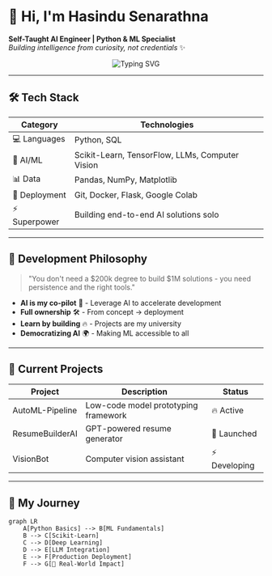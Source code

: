 # 🌟 Hi, I'm Hasindu Senarathna

**Self-Taught AI Engineer | Python & ML Specialist**  
*Building intelligence from curiosity, not credentials* ✨

<div align="center">
  <img src="https://readme-typing-svg.demolab.com?font=Fira+Code&size=22&duration=2800&pause=800&color=0EA5E9&center=true&width=500&lines=AI+is+my+degree;Models+are+my+textbooks;Deployment+is+my+thesis" alt="Typing SVG">
</div>

---

## 🛠️ Tech Stack

<div align="center">
  
| Category       | Technologies                                                                 |
|----------------|------------------------------------------------------------------------------|
| 💻 Languages   | Python, SQL                                                                  |
| 🤖 AI/ML       | Scikit-Learn, TensorFlow, LLMs, Computer Vision                              |
| 📊 Data        | Pandas, NumPy, Matplotlib                                                    |
| 🚀 Deployment  | Git, Docker, Flask, Google Colab                                             |
| ⚡ Superpower  | Building end-to-end AI solutions solo                                        |

</div>

---

## 🧠 Development Philosophy

> "You don't need a $200k degree to build $1M solutions - you need persistence and the right tools."

- **AI is my co-pilot** 🤖 - Leverage AI to accelerate development
- **Full ownership** 🛠️ - From concept → deployment
- **Learn by building** 🔥 - Projects are my university
- **Democratizing AI** 🌍 - Making ML accessible to all

---

## 🌈 Current Projects

| Project         | Description                                  | Status       |
|-----------------|----------------------------------------------|--------------|
| AutoML-Pipeline | Low-code model prototyping framework         | 🔥 Active    |
| ResumeBuilderAI | GPT-powered resume generator                 | 🚀 Launched  |
| VisionBot       | Computer vision assistant                    | ⚡ Developing|

---

## 🚀 My Journey

```mermaid
graph LR
    A[Python Basics] --> B[ML Fundamentals]
    B --> C[Scikit-Learn]
    C --> D[Deep Learning]
    D --> E[LLM Integration]
    E --> F[Production Deployment]
    F --> G[🚀 Real-World Impact]
